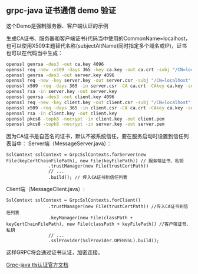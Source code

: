 ## grpc-java 证书通信 demo 验证

这个Demo是强制服务器、客户端认证的示例

生成CA证书、服务器和客户端证书(代码当中使用的CommonName=localhost，也可以使用X509主题替代名称(subjectAltName)同时指定多个域名或IP)，证书也可以在代码当中生成：
```bash
openssl genrsa -des3 -out ca.key 4096
openssl req -new -x509 -days 365 -key ca.key -out ca.crt -subj "/CN=localhost"
openssl genrsa -des3 -out server.key 4096
openssl req -new -key server.key -out server.csr -subj "/CN=localhost"
openssl x509 -req -days 365 -in server.csr -CA ca.crt -CAkey ca.key -set_serial 01 -out server.crt 
openssl rsa -in server.key -out server.key
openssl genrsa -des3 -out client.key 4096
openssl req -new -key client.key -out client.csr -subj "/CN=localhost"
openssl x509 -req -days 365 -in client.csr -CA ca.crt -CAkey ca.key -set_serial 01 -out client.crt
openssl rsa -in client.key -out client.key
openssl pkcs8 -topk8 -nocrypt -in client.key -out client.pem
openssl pkcs8 -topk8 -nocrypt -in server.key -out server.pem
```
因为CA证书是自签名的证书，默认不被系统信任，要在服务启动时设置到信任列表当中：
Server端（MessageServer.java）：
```
SslContext sslContext = GrpcSslContexts.forServer(new File(keyCertChainFilePath), new File(keyFilePath)) // 服务端证书、私钥
                .trustManager(new File(trustCertPath))
                // ...
                .build(); // 传入CA证书到信任列表
```
Client端（MessageClient.java）:
```
SslContext sslContext = GrpcSslContexts.forClient()
                .trustManager(new File(trustCertPath)) //传入CA证书到信任列表
                .keyManager(new File(classPath + keyCertChainFilePath), new File(classPath + keyFilePath)) //客户端证书、私钥
                // ...
                .sslProvider(SslProvider.OPENSSL).build();
```
这样GRPC将会通过证书认证，加密连接。

[Grpc-java tls认证官方文档](https://github.com/grpc/grpc-java/blob/master/SECURITY.md)
